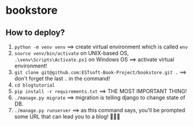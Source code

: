 # bookstore

## How to deploy?

1. `python -m venv venv` ==> create virtual environment which is called `env`
2. `source venv/bin/activate` on UNIX-based OS, `.\venv\Scripts\Activate.ps1` on Windows OS ==> activate virtual environment!
3. `git clone git@github.com:ESTsoft-Book-Project/bookstore.git .` ==> don't forget the last `.` in the command!
4. `cd blogtutorial`
5. `pip install -r requirements.txt` ==> THE MOST IMPORTANT THING!
6. `./manage.py migrate` ==> migration is telling django to change state of DB.
7. `./manage.py runserver` ==> as this command says, you'll be prompted some URL that can lead you to a blog! 🎈🎈🎉
